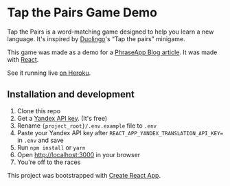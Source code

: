 # Tap the Pairs Game Demo
Tap the Pairs is a word-matching game designed to help you learn a new language. It's inspired by [Duolingo](https://www.duolingo.com/)'s “Tap the pairs” minigame.

This game was made as a demo for a [PhraseApp Blog article](#).
It was made with [React](https://reactjs.org/).

See it running live [on Heroku](https://tap-pairs-game-demo.herokuapp.com/).

## Installation and development
1. Clone this repo
1. Get a [Yandex API key](https://translate.yandex.com/developers/keys). (It's free)
1. Rename `{project_root}/.env.example` file to `.env`
1. Paste your Yandex API key after `REACT_APP_YANDEX_TRANSLATION_API_KEY=` in `.env` and save
1. Run `npm install` or `yarn`
1. Open [http://localhost:3000](http://localhost:3000) in your browser
1. You're off to the races

This project was bootstrapped with [Create React App](https://github.com/facebookincubator/create-react-app).